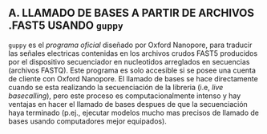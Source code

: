 ## A. LLAMADO DE BASES A PARTIR DE ARCHIVOS .FAST5 USANDO `guppy`
`guppy` es el _programa oficial_ diseñado por Oxford Nanopore, para traducir las señales electricas contenidas en los archivos crudos FAST5 producidos por el dispositivo secuenciador en nucleotidos arreglados en secuencias (archivos FASTQ). Este programa es solo accesible si se posee una cuenta de cliente con Oxford Nanopore. 
El llamado de bases se hace directamente cuando se esta realizando la secuenciación de la libreria (i.e, _live basecalling_), pero este proceso es computacionalmente intenso y hay ventajas en hacer el llamado de bases despues de que la secuenciación haya terminado (p.ej., ejecutar modelos mucho mas precisos de llamado de bases usando computadores mejor equipados).

